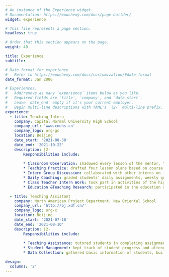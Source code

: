 ```yaml
---
# An instance of the Experience widget.
# Documentation: https://wowchemy.com/docs/page-builder/
widget: experience

# This file represents a page section.
headless: true

# Order that this section appears on the page.
weight: 40

title: Experience
subtitle:

# Date format for experience
#   Refer to https://wowchemy.com/docs/customization/#date-format
date_format: Jan 2006

# Experiences.
#   Add/remove as many `experience` items below as you like.
#   Required fields are `title`, `company`, and `date_start`.
#   Leave `date_end` empty if it's your current employer.
#   Begin multi-line descriptions with YAML's `|2-` multi-line prefix.
experience:
  - title: Teaching Intern
    company: Capital Normal University High School
    company_url: 'www.cnuhs.cn'
    company_logo: org-gc
    location: Beijing
    date_start: '2021-08-30'
    date_end: '2021-10-22'
    description: |2-
        Responsibilities include:
        
        * Classroom Observation: shadowed every lesson of the mentor, took notes, and summarised efficient and practical teaching methods and patterns.
        * Teaching Practice: drafted four lesson plans based on course learning objectives, carried out corresponding trial lectures on students, and used teaching principles and methods to teach students under the guidance of the mentor. 
        * Intern Group Discussion: collaborated with other interns on improving teaching quality by providing feedback and contributing to discussions through daily assessment sessions. 
        * Daily Coaching: graded students’ daily assignments, weekly quizzes and monthly exams, and hosted tutorial sessions in both group and one-to-one sessions on a daily basis. 
        * Class Teacher Intern Work: took part in activities of the high school, assisted the formal class teacher in comprehending students’ lives and studies, and held one class meeting. 
        * Education &Teaching Research: participated in the education and teaching research, learned educational thoughts and teaching experience of high school teachers, and crafted case analysis. 

  - title: Teaching Assistant
    company: North American Project Department, New Oriental School
    company_url: 'http://bj.xdf.cn/'
    company_logo: org-x
    location: Beijing
    date_start: '2021-07-18'
    date_end: '2021-08-10'
    description: |2-
        Responsibilities include:
        
        * Teaching Assistance: tutored students in completing assignments, assisted with exam and quiz administration, graded their papers, collated their marks, and oversaw self-study sessions.
        * Student Management: kept track of student progress and attendance by providing visualisations and detailed results of their course records using data analysis, and communicated with both students and parents on a daily basis to address any questions in a timely manner.
        * Data Collection: gathered basic information of students, built electronic archives, and recorded learning conditions of students.

design:
  columns: '2'
---
```

